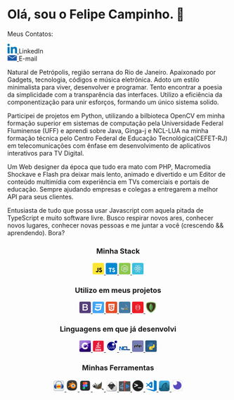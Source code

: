 # Olá, sou o Felipe Campinho. 👋

Meus Contatos:
<br/>
<p align="left">
  <a href="https://www.linkedin.com/in/felipecampinho/">
    <img alt="LinkedIn" width="22px" src="/assets/linkedin.svg" />
  </a>
    LinkedIn
<br/>
  <a href="mailto:felipe.campinho@hotmail.com">
    <img alt="Email" width="22px" src="/assets/email.png" /> 
  </a>
    E-mail
<p>
Natural de Petrópolis, região serrana do Rio de Janeiro. Apaixonado por Gadgets, tecnologia, códigos e música eletrônica. Adoto um estilo minimalista para viver, desenvolver e programar. Tento encontrar a poesia da simplicidade com a transparência das interfaces. Utilizo a eficiência da componentização para unir esforços, formando um único sistema solido.

Participei de projetos em Python, utilizando a bilbioteca OpenCV em minha formação superior em sistemas de computação pela Universidade Federal Fluminense (UFF) e aprendi sobre Java, Ginga-j e NCL-LUA na minha formação técnica pelo Centro Federal de Educação Tecnológica(CEFET-RJ) em telecomunicações com ênfase em desenvolvimento de aplicativos interativos para TV Digital.

Um Web designer da época que tudo era mato com PHP, Macromedia Shockave e Flash pra deixar mais lento, animado e divertido e um Editor de conteúdo multimídia com experiência em TVs comerciais e portais de educação. Sempre ajudando empresas e colegas a entregarem a melhor API para seus clientes.

Entusiasta de tudo que possa usar Javascript com aquela pitada de TypeScript e muito software livre.
Busco respirar novos ares, conhecer novos lugares, conhecer novas pessoas e me juntar a você (crescendo && aprendendo). Bora?
</p>

<h3 align="center" >Minha Stack</h3>
<p align="center">
  <a href="https://developer.mozilla.org/pt-BR/docs/Aprender/JavaScript">
    <img alt="JavaScript" width="26px" src="/assets/stack/javascript.svg" />
  </a><a href="https://www.typescriptlang.org/docs/">
    <img alt="TypeScript" width="26px" src="/assets/stack/typescript.svg" />
   </a><a href="https://nodejs.org/api/">
    <img alt="Node.js" width="26px" src="/assets/stack/node.svg" />
   </a><a href="https://pt-br.reactjs.org/docs/getting-started.html">
  <img alt="React" width="26px" src="/assets/stack/reactjs.svg" />
  </a>
</p>

<h3 align="center" >Utilizo em meus projetos</h3>
<p align="center">
   <a href="https://getbootstrap.com/docs/4.5/getting-started/introduction/">
  <img alt="bootstrap" width="26px" src="/assets/support/bootstrap.svg" />
  </a><a href="https://www.w3schools.com/css/default.asp">
  <img alt="css3" width="26px" src="assets/support/css3.svg" />
  </a><a href="https://www.w3schools.com/html/default.asp">
  <img alt="html5" width="26px" src="assets/support/html5.svg" />
   </a><a href="https://www.mysql.com/">
  <img alt="mysql" width="26px" src="assets/support/mysql.svg" />
   </a><a href="https://www.oracle.com/br/database/technologies/">
  <img alt="oracle" width="26px" src="assets/support/oracle.svg" />
   </a><a href="https://www.mongodb.com/">
  <img alt="mongoDB" width="26px" src="assets/support/pngwing.com.png" />
   </a>
</p>

<h3 align="center" >Linguagens em que já desenvolvi</h3>
<p align="center">
   <a href="https://docs.microsoft.com/pt-br/dotnet/csharp/">
  <img alt="c-sharp" width="26px" src="assets/used/c-sharp.svg" />
   </a><a href="https://docs.oracle.com/javase/8/docs/">
  <img alt="java" width="26px" src="assets/used/java.png" />
   </a><a href="https://www.lua.org/manual/5.1/pt/manual.html">
  <img alt="lua" width="26px" src="assets/used/lua.png" />
   </a><a href="https://www.ncl.ucar.edu/">
  <img alt="ncl" width="26px" src="assets/used/ncl.png" />
   </a><a href="https://www.php.net/docs.php">
  <img alt="php" width="26px" src="assets/used/php.svg" />
   </a><a href="https://docs.python.org/3/">
  <img alt="python" width="26px" src="assets/used/python.svg" />
   </a>
</p>

<h3 align="center" >Minhas Ferramentas </h3>
<p align="center">
   <a href="https://www.audacityteam.org/">
  <img alt="" width="26px" src="assets/tools/audacity.png" />
   </a><a href="https://www.blender.org/">
  <img alt="blender" width="26px" src="assets/tools/blender.png" />
   </a><a href="https://www.figma.com/">
  <img alt="figma" width="26px" src="assets/tools/figma.png" />
  </a><a href="https://www.gimp.org/">
  <img alt="gimp" width="26px" src="assets/tools/gimp.png" />
   </a><a href="https://inkscape.org/pt-br/">
  <img alt="inkscape" width="26px" src="assets/tools/inkscape.png" />
   </a><a href="https://kdenlive.org/en/">
  <img alt="kdnlive" width="26px" src="assets/tools/kdnlive.png" />
   </a><a href="https://blog.rocketseat.com.br/terminal-com-oh-my-zsh-spaceship-dracula-e-mais/">
  <img alt="terminal" width="26px" src="assets/tools/terminal.png" />
   </a><a href="https://code.visualstudio.com/">
  <img alt="visual-studio-code" width="26px" src="assets/tools/visual-studio-code.png" />
   </a><a href="https://www.wireshark.org/docs/">
  <img alt="wireshark-icon" width="26px" src="assets/tools/wireshark-icon.png" />
   </a><a href="https://insomnia.rest/download/">
  <img alt="insomnia" width="26px" src="assets/support/insomnia.png" />
  </a>
</p>








